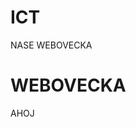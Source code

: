 # ICT

<html>
  <head>NASE WEBOVECKA<head>
  <h1>WEBOVECKA</h1>
  <p>
  AHOJ
  </p>
  <!-- https://docs.github.com/en/pages/getting-started-with-github-pages/creating-a-github-pages-site -->
</html>
